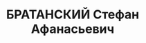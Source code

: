---
title: БРАТАНСКИЙ Стефан Афанасьевич
description: "Род. в 1903, Болгария, болгарин. Проживал: г. Краснодар. Преподавателем\
  \ \n  Приговор: 11.06.1937 – ВМН. Расстрелян 11.06.1937, Краснодар. \n  Реабилитирован\
  \ ВК ВС СССР 04.04.1956"
---